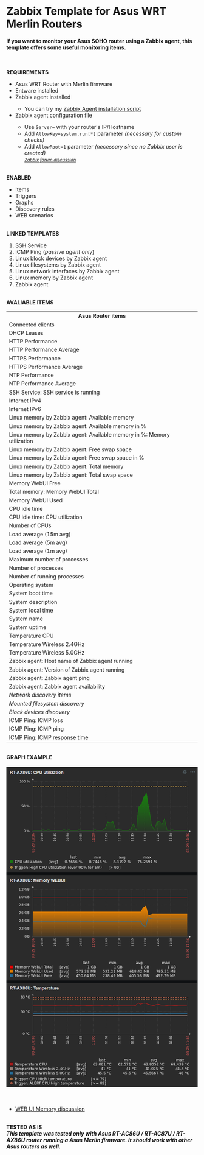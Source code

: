 # Zabbix Template for Asus WRT Merlin Routers

<strong>
  If you want to monitor your Asus SOHO router using a Zabbix agent, this template offers some useful monitoring items.
</strong>


<BR><BR><strong>REQUIREMENTS</strong>

<UL>
  <LI>Asus WRT Router with Merlin firmware</LI>
  <LI>Entware installed</LI>
  <LI>Zabbix agent installed</LI>
    <UL>
      <LI>You can try my <a href=https://github.com/diasdmhub/Zabbix_agent_Asus_Merlin>Zabbix Agent installation script</a></LI>
    </UL>
  <LI>Zabbix agent configuration file</LI>
    <UL>
      <LI>Use <code>Server=</code> with your router's IP/Hostname</LI>
      <LI>Add <code>AllowKey=system.run[*]</code> parameter<i> (necessary for custom checks)</i></LI>
      <LI>Add <code>AllowRoot=1</code> parameter<i> (necessary since no Zabbix user is created)</i></LI>
      <small><i><a href=https://www.zabbix.com/forum/zabbix-troubleshooting-and-problems/402023-zabbix-agent-system-run>Zabbix forum discussion</a></i></small>
    </UL>
</UL>


<BR><strong>ENABLED</strong>
<UL>
  <LI>Items</LI>
  <LI>Triggers</LI>
  <LI>Graphs</LI>
  <LI>Discovery rules</LI>
  <LI>WEB scenarios</LI>
</UL>


<BR><strong>LINKED TEMPLATES</strong>
<OL>
  <LI>SSH Service
  <LI>ICMP Ping (<i>passive agent only</i>)
  <LI>Linux block devices by Zabbix agent
  <LI>Linux filesystems by Zabbix agent
  <LI>Linux network interfaces by Zabbix agent
  <LI>Linux memory by Zabbix agent
  <LI>Zabbix agent
</OL>


<BR><strong>AVALIABLE ITEMS</strong>

<!--
<style>
  table {
        font-family: inherit;
        border-collapse: collapse;
        width: 100%;
  }
  td, th {
	    border: 1px solid #dddddd;
	    text-align: left;
	    padding: 8px;
  }
  tr:nth-child(even) {
        background-color: #dddddd;
  }
</style>
-->

<table>
  <tr>
        <th>Asus Router items</th>
  </tr>
  <tr>
	    <td>Connected clients</td>
	</tr>
  <tr>    
		  <td>DHCP Leases</td>
	</tr>
  <tr>    
		  <td>HTTP Performance</td>
	</tr>
  <tr>    
	  	<td>HTTP Performance Average</td>
	</tr>
  <tr>	
		  <td>HTTPS Performance</td>
	</tr>
  <tr>    
	  	<td>HTTPS Performance Average</td>
	</tr>
  <tr>	
	    <td>NTP Performance</td>
	</tr>
  <tr>	
	    <td>NTP Performance Average</td>
	</tr>
  <tr>	
	    <td>SSH Service: SSH service is running</td>
	</tr>
  <tr>	
	    <td>Internet IPv4</td>
	</tr>
  <tr>	
	    <td>Internet IPv6</td>
	</tr>
  <tr>    
	  	<td>Linux memory by Zabbix agent: Available memory</td>
	</tr>
  <tr>	
	    <td>Linux memory by Zabbix agent: Available memory in %</td>
	</tr>
  <tr>	
	    <td>Linux memory by Zabbix agent: Available memory in %: Memory utilization</td>
	</tr>
  <tr>	
	    <td>Linux memory by Zabbix agent: Free swap space</td>
	</tr>
  <tr>    
	  	<td>Linux memory by Zabbix agent: Free swap space in %</td>
	</tr>
  <tr>	
	    <td>Linux memory by Zabbix agent: Total memory</td>
	</tr>
  <tr>	
	    <td>Linux memory by Zabbix agent: Total swap space</td>
	</tr>
  <tr>	
	    <td>Memory WebUI Free</td>
	</tr>
  <tr>	
	    <td>Total memory: Memory WebUI Total</td>
	</tr>
  <tr>	
	    <td>Memory WebUI Used</td>
	</tr>
  <tr>	
	    <td>CPU idle time</td>
	</tr>
  <tr>	
	    <td>CPU idle time: CPU utilization</td>
	</tr>
  <tr>	
	    <td>Number of CPUs</td>
	</tr>
  <tr>	
	    <td>Load average (15m avg)</td>
	</tr>
  <tr>	
	    <td>Load average (5m avg)</td>
	</tr>
  <tr>	
	    <td>Load average (1m avg)</td>
	</tr>
  <tr>	
	    <td>Maximum number of processes</td>
	</tr>
  <tr>	
	    <td>Number of processes</td>
	</tr>
  <tr>	
	    <td>Number of running processes</td>
	</tr>
  <tr>	
	    <td>Operating system</td>
	</tr>
  <tr>	
	    <td>System boot time</td>
	</tr>
  <tr>	
	    <td>System description</td>
	</tr>
  <tr>	
	    <td>System local time</td>
	</tr>
  <tr>	
	    <td>System name</td>
	</tr>
  <tr>	
	    <td>System uptime</td>
	</tr>
  <tr>	
	    <td>Temperature CPU</td>
	</tr>
  <tr>	
	    <td>Temperature Wireless 2.4GHz</td>
	</tr>
  <tr>	
	    <td>Temperature Wireless 5.0GHz</td>
	</tr>
  <tr>	
	    <td>Zabbix agent: Host name of Zabbix agent running</td>
	</tr>
  <tr>	
	    <td>Zabbix agent: Version of Zabbix agent running</td>
	</tr>
  <tr>	
	    <td>Zabbix agent: Zabbix agent ping</td>
	</tr>
  <tr>	
	    <td>Zabbix agent: Zabbix agent availability</td>
	</tr>
  <tr>
      <td><i>Network discovery items</i></td>
  </tr>
  <tr>
      <td><i>Mounted filesystem discovery</i></td>
  </tr>
  <tr>
      <td><i>Block devices discovery</i></td>
  </tr>
  <tr>
	    <td>ICMP Ping: ICMP loss</td>
	</tr>
  <tr>
		<td>ICMP Ping: ICMP ping</td>
	</tr>
  <tr>
		<td>ICMP Ping: ICMP response time</td>
  </tr>
</table>


<BR><strong>GRAPH EXAMPLE</strong>
  <BR><BR><img src="zabbix_graph_example.png" alt="Graph examples">

<BR>
<UL>
  <LI><a href=https://www.snbforums.com/threads/gui-memory-x-meminfo.68683/#post-645321>WEB UI Memory discussion</a></LI>
</UL>


<BR><strong>TESTED AS IS</strong>
<BR>
<strong><i>
  This template was tested only with Asus RT-AC86U / RT-AC87U / RT-AX86U router running a Asus Merlin firmware.
  It should work with other Asus routers as well.
</i></strong>

